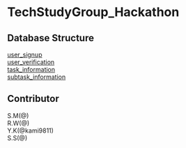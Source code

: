 # TechStudyGroup_Hackathon

## Database Structure
[user_signup](https://www.notion.so/415d41b2c5a443118c57da044fed1e79)  
[user_verification](https://www.notion.so/832ec4ca55cb4f2ab9de7a3f7ba1e011)  
[task_information](https://www.notion.so/a28ea1d559684bd898f98fbbbcfdfbb4)  
[subtask_information](https://www.notion.so/529bc0b41cb4415bba2d892bd3adaf87)  

## Contributor  
S.M(@)  
R.W(@)  
Y.K(@kami9811)  
S.S(@)  
